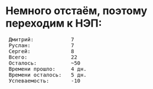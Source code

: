 # Немного отстаём, поэтому переходим к НЭП:

<pre>
 Дмитрий:            7  
 Руслан:             7    
 Сергей:             8    
 Всего:              22   
 Осталось:           ~50
 Времени прошло:     4 дн.
 Времени осталось:   5 дн.
 Успеваемость:       -10
</pre>
